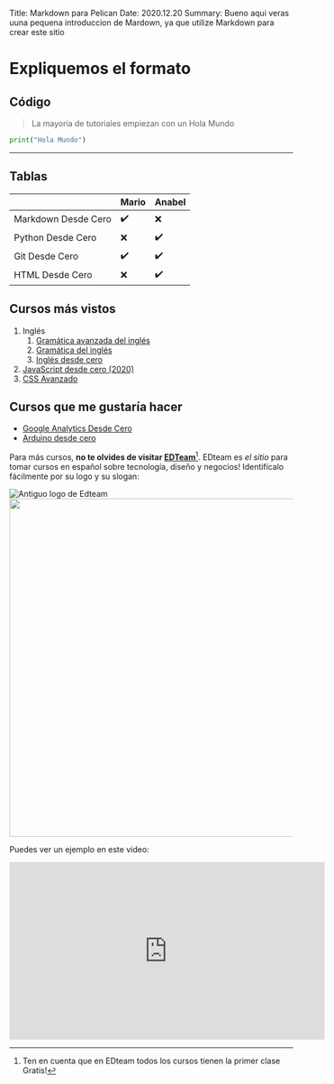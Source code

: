 Title: Markdown para Pelican
Date: 2020.12.20
Summary: Bueno aqui veras uuna pequena introduccion de Mardown, ya que utilize Markdown para crear este sitio

# Expliquemos el formato

## Código

> La mayoria de tutoriales empiezan con un Hola Mundo

```python
print("Hola Mundo")
```

---

## Tablas


|                     	| Mario 	| Anabel 	|
|---------------------	|-------	|--------	|
| Markdown Desde Cero 	| ✔️     	| ❌      	|
| Python Desde Cero   	| ❌     	| ✔️      	|
| Git Desde Cero      	| ✔️     	| ✔️      	|
| HTML Desde Cero     	| ❌     	| ✔️      	|

<!-- Tabla generada con https://www.tablesgenerator.com/markdown_tables -->

## Cursos más vistos

1. Inglés
    1. [Gramática avanzada del inglés](https://ed.team/cursos/ingles-avanzado)
    1. [Gramática del inglés](https://ed.team/cursos/ingles-gramatica)
    1. [Inglés desde cero](https://ed.team/cursos/ingles)
1. [JavaScript desde cero (2020)](https://ed.team/cursos/javascript)
1. [CSS Avanzado](https://ed.team/cursos/css-avanzado)

## Cursos que me gustaría hacer

* [Google Analytics Desde Cero](https://ed.team/cursos/google-analytics)
* [Arduino desde cero](https://ed.team/cursos/arduino)


Para más cursos, **no te olvides de visitar [EDTeam][edteam]**[^Nota]. EDteam es *el sitio* para tomar cursos en español sobre tecnología, diseño y negocios! Identifícalo fácilmente por su logo y su slogan:

![Antiguo logo de Edteam][logo]
<img src="https://api.ed.team/public-files/bloginlineimg/3e0b6ee8-dfcc-45ce-97d1-f921964f34c6.png" width=600>


Puedes ver un ejemplo en este video:

<iframe width="560" height="315" src="https://www.youtube.com/embed/AYbgqmyg7dk" frameborder="0" allow="accelerometer; autoplay; clipboard-write; encrypted-media; gyroscope; picture-in-picture" allowfullscreen></iframe>

[^Nota]: Ten en cuenta que en EDteam todos los cursos tienen la primer clase Gratis!

[logo]: https://api.ed.team/public-files/bloginlineimg/5b557c57-8969-45ca-b880-a05441ca353b.png
[edteam]: https://ed.team